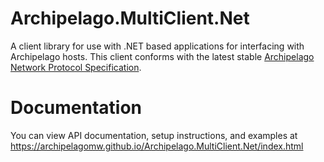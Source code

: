 # Archipelago.MultiClient.Net

A client library for use with .NET based applications for interfacing with Archipelago hosts. This client conforms with the latest stable [Archipelago Network Protocol Specification](https://github.com/ArchipelagoMW/Archipelago/blob/main/docs/network%20protocol.md).

# Documentation

You can view API documentation, setup instructions, and examples at https://archipelagomw.github.io/Archipelago.MultiClient.Net/index.html
